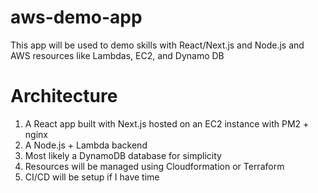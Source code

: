# aws-demo-app
This app will be used to demo skills with React/Next.js and Node.js and AWS resources like Lambdas, EC2, and Dynamo DB

# Architecture
1. A React app built with Next.js hosted on an EC2 instance with PM2 + nginx
2. A Node.js + Lambda backend
3. Most likely a DynamoDB database for simplicity
4. Resources will be managed using Cloudformation or Terraform
5. CI/CD will be setup if I have time
